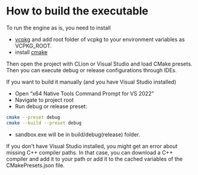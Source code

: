﻿# How to build the executable

To run the engine as is, you need to install 
- [vcpkg](https://vcpkg.io/en/) and add root folder of vcpkg to your environment variables as VCPKG_ROOT.
- install [cmake](https://cmake.org/download/)

Then open the project with CLion or Visual Studio and load CMake presets. Then you can execute debug or release configurations through IDEs.

If you want to build it manually (and you have Visual Studio installed)
- Open “x64 Native Tools Command Prompt for VS 2022”
- Navigate to project root
- Run debug or release preset:
``` bash
cmake --preset debug
cmake --build --preset debug
```
- sandbox.exe will be in build/debug(release) folder.

If you don't have Visual Studio installed, you might get an error about missing C++ compiler paths. 
In that case, you can download a C++ compiler and add it to your path or add it to the cached variables of the CMakePresets.json file.
